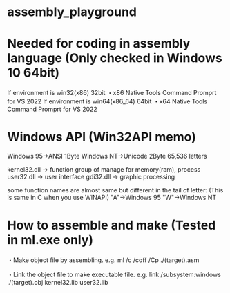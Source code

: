 ﻿# assembly_playground

# Needed for coding in assembly language (Only checked in Windows 10 64bit)
  If environment is win32(x86) 32bit
    ・x86 Native Tools Command Promprt for VS 2022
  If environment is win64(x86_64) 64bit
    ・x64 Native Tools Command Promprt for VS 2022

# Windows API (Win32API memo)

  Windows 95→ANSI 1Byte
  Windows NT→Unicode 2Byte 65,536 letters
  
  kernel32.dll → function group of manage for memory(ram), process
  user32.dll → user interface
  gdi32.dll → graphic processing
  
  some function names are almost same but different in the tail of letter:
  (This is same in C when you use WINAPI)
  "A"→Windows 95
  "W"→Windows NT

# How to assemble and make (Tested in ml.exe only)
  ・Make object file by assembling.
  e.g. ml /c /coff /Cp ./(target).asm

  ・Link the object file to make executable file.
  e.g. link /subsystem:windows ./(target).obj kernel32.lib user32.lib

